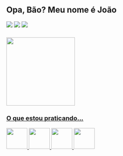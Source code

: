 ## Opa, Bão? Meu nome é João 
<div> 
  <a href="https://instagram.com/jao_manoelr" target="_blank"><img src="https://img.shields.io/badge/-Instagram-%23E4405F?style=for-the-badge&logo=instagram&logoColor=white" target="_blank"></a>
  <a href = "mailto:joaomanoelra22@gmail.com"><img src="https://img.shields.io/badge/-Gmail-%23333?style=for-the-badge&logo=gmail&logoColor=white" target="_blank"></a>
  <a href="https://www.linkedin.com/in/jo%C3%A3o-manoel-094736228/" target="_blank"><img src="https://img.shields.io/badge/-LinkedIn-%230077B5?style=for-the-badge&logo=linkedin&logoColor=white" target="_blank"></a> 
</div>

###
<a href= https://github.com/jaom-dev>
<img height= "180cm" src=https://github-readme-stats.vercel.app/api/top-langs/?username=jaom-dev&layout=compact&theme=dark>

### O que estou praticando...
<img src="https://cdn.jsdelivr.net/gh/devicons/devicon@latest/icons/javascript/javascript-original.svg" height="55" />
<img src="https://cdn.jsdelivr.net/gh/devicons/devicon@latest/icons/python/python-original.svg" height="55" />
<img src="https://cdn.jsdelivr.net/gh/devicons/devicon@latest/icons/css3/css3-original.svg" height="55" />
<img src="https://cdn.jsdelivr.net/gh/devicons/devicon@latest/icons/html5/html5-original.svg" height="55" />         
          
</div>



